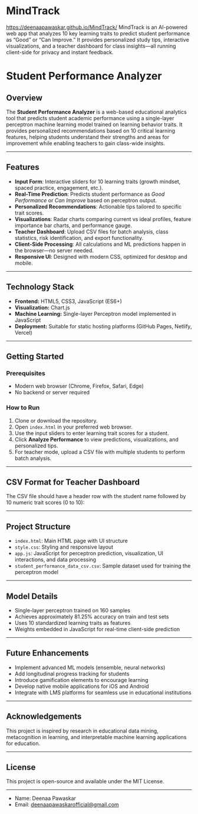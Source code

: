 # MindTrack 
https://deenaapawaskar.github.io/MindTrack/
MindTrack is an AI-powered web app that analyzes 10 key learning traits to predict student performance as “Good” or “Can Improve.” It provides personalized study tips, interactive visualizations, and a teacher dashboard for class insights—all running client-side for privacy and instant feedback.

# Student Performance Analyzer

## Overview
The **Student Performance Analyzer** is a web-based educational analytics tool that predicts student academic performance using a single-layer perceptron machine learning model trained on learning behavior traits. It provides personalized recommendations based on 10 critical learning features, helping students understand their strengths and areas for improvement while enabling teachers to gain class-wide insights.

---

## Features

- **Input Form**: Interactive sliders for 10 learning traits (growth mindset, spaced practice, engagement, etc.).
- **Real-Time Prediction**: Predicts student performance as *Good Performance* or *Can Improve* based on perceptron output.
- **Personalized Recommendations**: Actionable tips tailored to specific trait scores.
- **Visualizations**: Radar charts comparing current vs ideal profiles, feature importance bar charts, and performance gauge.
- **Teacher Dashboard**: Upload CSV files for batch analysis, class statistics, risk identification, and export functionality.
- **Client-Side Processing**: All calculations and ML predictions happen in the browser—no server needed.
- **Responsive UI**: Designed with modern CSS, optimized for desktop and mobile.

---

## Technology Stack

- **Frontend:** HTML5, CSS3, JavaScript (ES6+)
- **Visualization:** Chart.js
- **Machine Learning:** Single-layer Perceptron model implemented in JavaScript
- **Deployment:** Suitable for static hosting platforms (GitHub Pages, Netlify, Vercel)

---

## Getting Started

### Prerequisites
- Modern web browser (Chrome, Firefox, Safari, Edge)
- No backend or server required

### How to Run
1. Clone or download the repository.
2. Open `index.html` in your preferred web browser.
3. Use the input sliders to enter learning trait scores for a student.
4. Click **Analyze Performance** to view predictions, visualizations, and personalized tips.
5. For teacher mode, upload a CSV file with multiple students to perform batch analysis.

---

## CSV Format for Teacher Dashboard

The CSV file should have a header row with the student name followed by 10 numeric trait scores (0 to 10):


---

## Project Structure

- `index.html`: Main HTML page with UI structure
- `style.css`: Styling and responsive layout
- `app.js`: JavaScript for perceptron prediction, visualization, UI interactions, and data processing
- `student_performance_data_csv.csv`: Sample dataset used for training the perceptron model

---

## Model Details

- Single-layer perceptron trained on 160 samples
- Achieves approximately 81.25% accuracy on train and test sets
- Uses 10 standardized learning traits as features
- Weights embedded in JavaScript for real-time client-side prediction

---

## Future Enhancements

- Implement advanced ML models (ensemble, neural networks)
- Add longitudinal progress tracking for students
- Introduce gamification elements to encourage learning
- Develop native mobile applications for iOS and Android
- Integrate with LMS platforms for seamless use in educational institutions

---

## Acknowledgements

This project is inspired by research in educational data mining, metacognition in learning, and interpretable machine learning applications for education.

---

## License

This project is open-source and available under the MIT License.

---


- Name: Deenaa Pawaskar 
- Email: deenaapawaskarofficial@gmail.com

